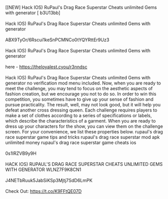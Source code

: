 [[NEW] Hack IOS) RuPaul's Drag Race Superstar Cheats unlimited Gems with generator [ b3U13bb]
<br>
<br>Hack IOS) RuPaul's Drag Race Superstar Cheats unlimited Gems with generator
<br>
<br>ABX9TyOr/6Rscui1keSnPCMNCo0tYQYRttEr9Uz3
<br>
<br>Hack IOS) RuPaul's Drag Race Superstar Cheats unlimited Gems with generator
<br>
<br>here - https://theloyalest.cyou/r3nndsc
<br>
<br>Hack IOS) RuPaul's Drag Race Superstar Cheats unlimited Gems with generator no verification mod menu included. Now, when you are ready to meet the challenge, you may tend to focus on the aesthetic aspects of fashion creation, but we encourage you not to do so. In order to win this competition, you sometimes have to give up your sense of fashion and pursue practicality. The result, well, may not look good, but it will help you defeat another cross dressing queen. Each challenge requires players to make a set of clothes according to a series of specifications or labels, which describe the characteristics of a garment. When you are ready to dress up your characters for the show, you can view them on the challenge screen. For your convenience, we list these properties below. rupaul's drag race superstar game tips and tricks rupaul's drag race superstar mod apk unlimited money rupaul's drag race superstar game cheats ios
<br>
<br>0s1IRZVB9y9H
<br>
<br>HACK IOS) RUPAUL'S DRAG RACE SUPERSTAR CHEATS UNLIMITED GEMS WITH GENERATOR WLNZ7F9K8CN1
<br>
<br>J4NETbRuuk5JabSiKSp3Mjtj7SdD6LmPK
<br>
<br>Check Out: https://t.co/K9FFtQE07D
<br>
